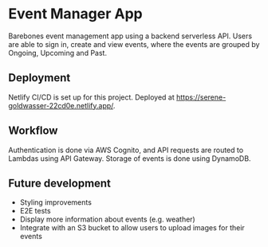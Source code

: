 # Event Manager App

Barebones event management app using a backend serverless API. Users are able to sign in, create and view events, where the events are grouped by Ongoing, Upcoming and Past.

## Deployment
Netlify CI/CD is set up for this project. Deployed at https://serene-goldwasser-22cd0e.netlify.app/.

## Workflow
Authentication is done via AWS Cognito, and API requests are routed to Lambdas using API Gateway. Storage of events is done using DynamoDB.

## Future development
* Styling improvements
* E2E tests
* Display more information about events (e.g. weather)
* Integrate with an S3 bucket to allow users to upload images for their events
